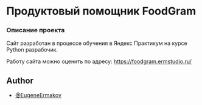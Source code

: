 # Продуктовый помощник FoodGram

### Описание проекта
Сайт разработан в процессе обучения в Яндекс Практикум на курсе Python разрабочик.

Работу сайта можно оценить по адресу: https://foodgram.ermstudio.ru/

## Author

- [@EugeneErmakov](https://github.com/EugeneErmakov)
